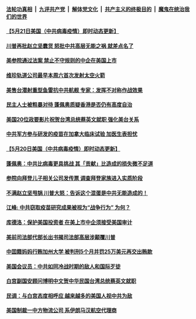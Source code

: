 

####  [法轮功真相](../../../../basic/blob/master/README.md?t=05220201) &nbsp;|&nbsp; [九评共产党](../../../../9ping.md/blob/master/README.md?t=05220201) &nbsp;|&nbsp; [解体党文化](../../../../jtdwh.md/blob/master/README.md?t=05220201)  &nbsp;|&nbsp; [共产主义的终极目的](../../../../gczydzjmd.md/blob/master/README.md?t=05220201) &nbsp;|&nbsp; [魔鬼在统治我们的世界](../../../../mgztzwmdsj.md/blob/master/README.md?t=05220201) 

#### [【5月21日美国（中共病毒疫情）即时动态更新】](../pages/soh6/381361.md?t=05220201) 
#### [川普再批赵立坚蠢货 怒批中共高层无能之祸 就差点名了](../pages/soh6/381349.md?t=05220201) 
#### [美参院通过法案 禁止不守规则的中企在美国上市](../pages/soh6/381277.md?t=05220201) 
#### [维珍轨道公司最早本周六首次发射太空火箭](../pages/soh6/381265.md?t=05220201) 
#### [美售台潜射重型鱼雷抗中共航舰  专家：发挥不对称作战效果](../pages/soh6/381178.md?t=05220201) 
#### [民主人士被粗暴对待 蓬佩奥质疑香港是否仍有高度自治](../pages/soh6/381154.md?t=05220201) 
#### [美国20位政要影片祝贺台湾总统蔡英文就职  强化美台关系](../pages/soh6/381172.md?t=05220201) 
#### [中共军方参与研发的疫苗在加拿大临床试验 加医生表担忧](../pages/soh6/381145.md?t=05220201) 
#### [【5月20日美国（中共病毒疫情）即时动态更新】](../pages/soh6/381046.md?t=05220201) 
#### [蓬佩奥：中共比病毒更具挑战 其「贡献」比造成的损失微不足道](../pages/soh6/381142.md?t=05220201) 
#### [参院向拜登儿子相关公司发传票 调查拜登家族进入实质阶段](../pages/soh6/381124.md?t=05220201) 
#### [不满赵立坚甩锅  川普大怒：告诉这个混蛋是中共无能造成的！](../pages/soh6/381088.md?t=05220201) 
#### [江峰: 中共窃取疫苗研究成果被视为“战争行为” 为何？](../pages/soh6/381085.md?t=05220201) 
#### [库德洛：保护美国投资者 在美上市中企须接受美国审计](../pages/soh6/381064.md?t=05220201) 
#### [美前司法部代部长出书揭司法部高层涉颠覆川普](../pages/soh6/381049.md?t=05220201) 
#### [中囯籍妈妈行贿加州大学 被判刑5个月并罚25万美元再交出贿款](../pages/soh6/381016.md?t=05220201) 
#### [美国会议员：中共如同冷战时期的敌人和国际歹徒](../pages/soh6/381034.md?t=05220201) 
#### [白宫副国安顾问博明中文贺中华民国台湾总统蔡英文就职](../pages/soh6/381004.md?t=05220201) 
#### [民调：与白宫态度相呼应 越来越多的美国人视中共为敌](../pages/soh6/381007.md?t=05220201) 
#### [美国制裁一中方物流公司 系伊朗马汉航空代理商](../pages/soh6/380845.md?t=05220201) 
